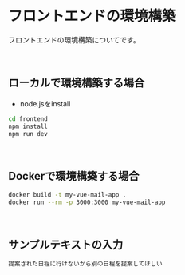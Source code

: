 <br>

# フロントエンドの環境構築

フロントエンドの環境構築についてです。

<br>

## ローカルで環境構築する場合

* node.jsをinstall

```sh
cd frontend
npm install
npm run dev
```

<br>

## Dockerで環境構築する場合

```sh
docker build -t my-vue-mail-app .
docker run --rm -p 3000:3000 my-vue-mail-app
```

<br>

## サンプルテキストの入力

```txt
提案された日程に行けないから別の日程を提案してほしい
```